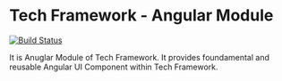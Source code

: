 # Tech Framework - Angular Module


[![Build Status](https://api.cirrus-ci.com/github/Tech-Framework/Tech-Angular.svg)](https://api.cirrus-ci.com/github/Tech-Framework/Tech-Angular.svg)


It is Anuglar Module of Tech Framework. It provides foundamental and reusable Angular UI Component within Tech Framework.